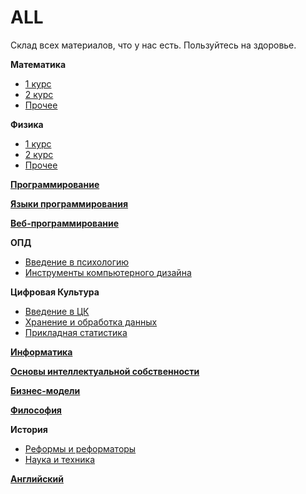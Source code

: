 # ALL
Склад всех материалов, что у нас есть. Пользуйтесь на здоровье.


**Математика**
* [1 курс](https://drive.google.com/drive/folders/1tHtTCwuEde2GoazpNztNy0w9o-HCNOol?usp=share_link)
* [2 курс](https://drive.google.com/drive/folders/1DS33u5lxO8RDXjlZl630For2agquQf2e?usp=share_link)
* [Прочее](https://drive.google.com/drive/folders/1qLVz5g9is8LUlRMFnFzhFlPx6XRgSyHb?usp=share_link)

**Физика**
* [1 курс](https://drive.google.com/drive/folders/1UXlBZ8I8gIHqRg7obyyus3CSU1xfXOH9?usp=share_link)
* [2 курс](https://drive.google.com/drive/folders/1ZZSDsOdRf4gNIBjcL9CPYos2FNf0r6oJ?usp=share_link)
* [Прочее](https://drive.google.com/drive/folders/1gFFFfvkWRICqoPlSx1PYCjwwajq3pddu?usp=share_link)

**[Программирование](https://drive.google.com/drive/folders/1ncx8n808uD2kpXieGy2tWvnKOk-3QQoZ?usp=share_link)**

**[Языки программирования](https://drive.google.com/drive/folders/1gIz-gE1_LLVltlK7qFtz6jS2Lo-aJYy7?usp=share_link)**

**[Веб-программирование](https://drive.google.com/drive/folders/1anpQVAMil4TCZlThofkJERbsdSuTE2C-?usp=share_link)**

**ОПД**
* [Введение в психологию](https://drive.google.com/drive/folders/1DPZKCSNq0PErqnSdhsx__K_Yd9_7E_fG?usp=share_link)
* [Инструменты компьютерного дизайна](https://drive.google.com/drive/folders/1a5W2PVBlvPp1BRjalcoOVcXMsBeBoIR5?usp=share_link)

**Цифровая Культура**
* [Введение в ЦК](https://drive.google.com/drive/folders/1UgZfYtLlstcVJNfg7YrW8ootaHNuGoBg?usp=share_link)
* [Хранение и обработка данных](https://drive.google.com/drive/folders/1HSuK8miRfMKdlTQBfYHi-H7--ox7k06r?usp=share_link)
* [Прикладная статистика](https://drive.google.com/drive/folders/1OK3Nyew5OTIQyBJQy3qg-V0DMRXiDHar?usp=share_link)

**[Информатика](https://drive.google.com/drive/folders/1wv7O7YP60jbUU_t6uviRpz96yU-fCGaI?usp=share_link)**

**[Основы интеллектуальной собственности](https://drive.google.com/drive/folders/1dvQ7Pztmd6VfKc6SV5eu3eXFegb4u9UO?usp=share_link)**

**[Бизнес-модели](https://drive.google.com/drive/folders/1Mz32I7V0xSX56wXPCq6U_DW51WIaSAsw?usp=share_link)**

**[Философия](https://drive.google.com/drive/folders/13N4TjteNI-HtXoSUwEoB0rG8orRXQSEY?usp=share_link)**

**История**
* [Реформы и реформаторы](https://drive.google.com/drive/folders/19eh-a88JbLr73ZauL-tS1ftId1rs1VKp?usp=share_link)
* [Наука и техника](https://drive.google.com/drive/folders/1SwRJiAX4bqMfOuzb1MdAdDyec_Tq0xYu?usp=share_link)

**[Английский](https://drive.google.com/drive/folders/1K1NiPcw6Cpa3hprUEXDy7YDoJh5ark2h?usp=share_link)**
